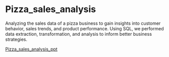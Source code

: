 # Pizza_sales_analysis
Analyzing the sales data of a pizza business to gain insights into customer behavior, sales trends, and product performance. Using SQL, we performed data extraction, transformation, and analysis to inform better business strategies.

[Pizza_sales_analysis_ppt]("SQL_project_ppt.pdf")

